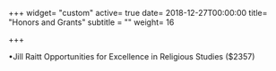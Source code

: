 +++
widget= "custom"
active= true
date= 2018-12-27T00:00:00
title= "Honors and Grants"
subtitle = ""
weight= 16

+++

•Jill Raitt Opportunities for Excellence in Religious Studies ($2357)
